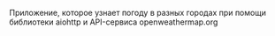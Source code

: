 Приложение, которое узнает погоду в разных городах при помощи библиотеки aiohttp и API-сервиса openweathermap.org
